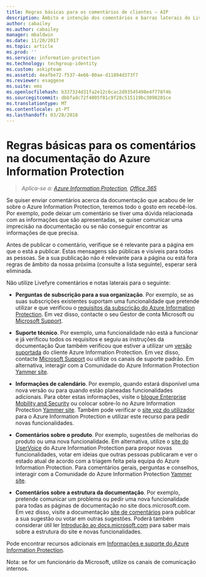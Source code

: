 ```yaml
---
title: Regras básicas para os comentários de clientes – AIP
description: Âmbito e intenção dos comentários e barras laterais do Livefyre na documentação do Azure Information Protection.
author: cabailey
ms.author: cabailey
manager: mbaldwin
ms.date: 11/20/2017
ms.topic: article
ms.prod: ''
ms.service: information-protection
ms.technology: techgroup-identity
ms.custom: askipteam
ms.assetid: 4eafbe72-f537-4e66-80ae-d11894d373f7
ms.reviewer: esaggese
ms.suite: ems
ms.openlocfilehash: b337324d31fa2e12c6cac2d93545498e4f778f4b
ms.sourcegitcommit: dbbfadc72f4005f81c9f28c515119bc3098201ce
ms.translationtype: MT
ms.contentlocale: pt-PT
ms.lasthandoff: 03/28/2018
---
```

# <a name="house-rules-for-comments-on-the-azure-information-protection-documentation"></a>Regras básicas para os comentários na documentação do Azure Information Protection

>*Aplica-se a: [Azure Information Protection](https://azure.microsoft.com/pricing/details/information-protection), [Office 365](http://download.microsoft.com/download/E/C/F/ECF42E71-4EC0-48FF-AA00-577AC14D5B5C/Azure_Information_Protection_licensing_datasheet_EN-US.pdf)*

Se quiser enviar comentários acerca da documentação que acabou de ler sobre o Azure Information Protection, teremos todo o gosto em recebê-los. Por exemplo, pode deixar um comentário se tiver uma dúvida relacionada com as informações que são apresentadas, se quiser comunicar uma imprecisão na documentação ou se não conseguir encontrar as informações de que precisa. 

Antes de publicar o comentário, verifique se é relevante para a página em que o está a publicar. Estas mensagens são públicas e visíveis para todas as pessoas. Se a sua publicação não é relevante para a página ou está fora regras de âmbito da nossa próxima (consulte a lista seguinte), esperar será eliminada.
 
Não utilize Livefyre comentários e notas laterais para o seguinte:
 
- **Perguntas de subscrição para a sua organização**. Por exemplo, se as suas subscrições existentes suportam uma funcionalidade que pretende utilizar e que verificou o [requisitos da subscrição do Azure Information Protection](./get-started/requirements.md#subscription-for-azure-information-protection). Em vez disso, contacte o seu Gestor de conta Microsoft ou [Microsoft Support](./get-started/information-support.md#to-contact-microsoft-support).

- **Suporte técnico**. Por exemplo, uma funcionalidade não está a funcionar e já verificou todos os requisitos e seguiu as instruções da documentação Que também verificou que estiver a utilizar um [versão suportada](./rms-client/client-version-release-history.md#servicing-information-and-timelines) do cliente Azure Information Protection. Em vez disso, contacte [Microsoft Support](./get-started/information-support.md#to-contact-microsoft-support) ou utilize os canais de suporte padrão. Em alternativa, interagir com a Comunidade do Azure Information Protection [Yammer site](https://www.yammer.com/AskIPTeam).

- **Informações de calendário**. Por exemplo, quando estará disponível uma nova versão ou para quando estão planeadas funcionalidades adicionais. Para obter estas informações, visite o [blogue Enterprise Mobility and Security](https://cloudblogs.microsoft.com/enterprisemobility/?product=azure-information-protection,azure-rights-management-services) ou colocar sobre-lo no Azure Information Protection [Yammer site](https://www.yammer.com/AskIPTeam). Também pode verificar o [site voz do utilizador](https://msip.uservoice.com) para o Azure Information Protection e utilizar este recurso para pedir novas funcionalidades.

- **Comentários sobre o produto**. Por exemplo, sugestões de melhorias do produto ou uma nova funcionalidade. Em alternativa, utilize o [site do UserVoice](https://msip.uservoice.com) do Azure Information Protection para propor novas funcionalidades, votar em ideias que outras pessoas publicaram e ver o estado atual de acordo com a triagem feita pela equipa do Azure Information Protection. Para comentários gerais, perguntas e conselhos, interagir com a Comunidade do Azure Information Protection [Yammer site](https://www.yammer.com/AskIPTeam). 

- **Comentários sobre a estrutura da documentação**. Por exemplo, pretende comunicar um problema ou pedir uma nova funcionalidade para todas as páginas de documentação no site docs.microsoft.com. Em vez disso, visite a documentação [site de comentários](https://msdocs.uservoice.com/forums/364242-general-site-feedback) para publicar a sua sugestão ou votar em outras sugestões. Poderá também considerar útil ler [Introdução ao docs.microsoft.com](/teamblog/introducing-docs-microsoft-com/) para saber mais sobre a estrutura do site e novas funcionalidades.

Pode encontrar recursos adicionais em [Informações e suporte do Azure Information Protection](./get-started/information-support.md). 

Nota: se for um funcionário da Microsoft, utilize os canais de comunicação internos.

